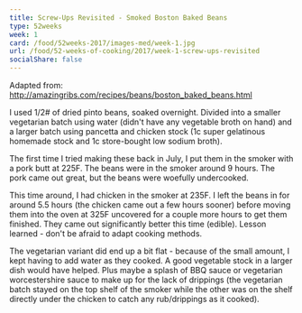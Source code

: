 ```yaml
---
title: Screw-Ups Revisited - Smoked Boston Baked Beans
type: 52weeks
week: 1
card: /food/52weeks-2017/images-med/week-1.jpg
url: /food/52-weeks-of-cooking/2017/week-1-screw-ups-revisited
socialShare: false
---
```

Adapted from: http://amazingribs.com/recipes/beans/boston_baked_beans.html

I used 1/2# of dried pinto beans, soaked overnight.
Divided into a smaller vegetarian batch using water (didn't have any vegetable broth on hand) and a larger batch using pancetta and chicken stock (1c super gelatinous homemade stock and 1c store-bought low sodium broth).

The first time I tried making these back in July, I put them in the smoker with a pork butt at 225F.  The beans were in the smoker around 9 hours. The pork came out great, but the beans were woefully undercooked.

This time around, I had chicken in the smoker at 235F. I left the beans in for around 5.5 hours (the chicken came out a few hours sooner) before moving them into the oven at 325F uncovered for a couple more hours to get them finished.  They came out significantly better this time (edible). Lesson learned - don't be afraid to adapt cooking methods.

The vegetarian variant did end up a bit flat - because of the small amount, I kept having to add water as they cooked. A good vegetable stock in a larger dish would have helped.  Plus maybe a splash of BBQ sauce or vegetarian worcestershire sauce to make up for the lack of drippings (the vegetarian batch stayed on the top shelf of the smoker while the other was on the shelf directly under the chicken to catch any rub/drippings as it cooked).
